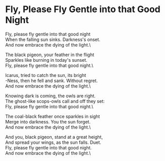 # Fly, Please Fly Gentle into that Good Night

Fly, please fly gentle into that good night\
When the falling sun sinks. Darkness's onset.\
And now embrace the dying of the light.\

The black pigeon, your feather in the flight\
Sparkles like burning in today's sunset.\
Fly, please fly gentle into that good night.\

Icarus, tried to catch the sun, its bright\
-Ness, then he fell and sank. Without regret.\
And now embrace the dying of the light.\

Knowing dark is coming, the owls are right.\
The ghost-like scops-owls call and off they set:\
Fly, please fly gentle into that good night.\

The coal-black feather once sparkles in sight\
Merge into darkness. You the sun forget.\
And now embrace the dying of the light.\

And you, black pigeon, stand at a great height,\
And spread your wings, as the sun falls. Duet.\
Fly, please fly gentle into that good night.\
And now embrace the dying of the light.\

